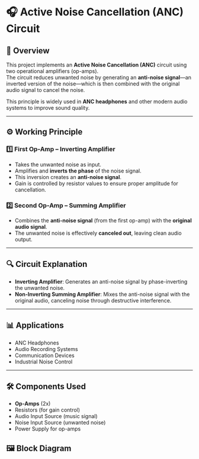 # 🎧 Active Noise Cancellation (ANC) Circuit

## 📌 Overview
This project implements an **Active Noise Cancellation (ANC)** circuit using two operational amplifiers (op-amps).  
The circuit reduces unwanted noise by generating an **anti-noise signal**—an inverted version of the noise—which is then combined with the original audio signal to cancel the noise.

This principle is widely used in **ANC headphones** and other modern audio systems to improve sound quality.

---

## ⚙ Working Principle

### 1️⃣ First Op-Amp – Inverting Amplifier
- Takes the unwanted noise as input.
- Amplifies and **inverts the phase** of the noise signal.
- This inversion creates an **anti-noise signal**.
- Gain is controlled by resistor values to ensure proper amplitude for cancellation.

### 2️⃣ Second Op-Amp – Summing Amplifier
- Combines the **anti-noise signal** (from the first op-amp) with the **original audio signal**.
- The unwanted noise is effectively **canceled out**, leaving clean audio output.

---

## 🔍 Circuit Explanation
- **Inverting Amplifier**: Generates an anti-noise signal by phase-inverting the unwanted noise.
- **Non-Inverting Summing Amplifier**: Mixes the anti-noise signal with the original audio, canceling noise through destructive interference.

---

## 📊 Applications
- ANC Headphones
- Audio Recording Systems
- Communication Devices
- Industrial Noise Control

---

## 🛠 Components Used
- **Op-Amps** (2x)
- Resistors (for gain control)
- Audio Input Source (music signal)
- Noise Input Source (unwanted noise)
- Power Supply for op-amps


## 🖼 Block Diagram
